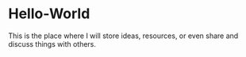# Hello-World
This is the place where I will store ideas, resources, or even share and discuss things with others.
